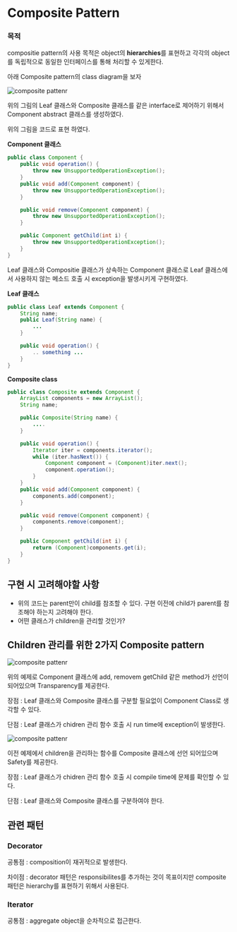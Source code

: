 # Composite Pattern

### 목적
compositie pattern의 사용 목적은 object의 **hierarchies**를 표현하고 각각의 object를 독립적으로 동일한 인터페이스를 통해 처리할 수 있게한다.

아래 Composite pattern의 class diagram을 보자

![composite pattenr](https://github.com/gyoogle/tech-interview-for-developer/raw/master/resources/composite_pattern_1.PNG)

위의 그림의 Leaf 클래스와 Composite 클래스를 같은 interface로 제어하기 위해서 Component abstract 클래스를 생성하였다.

위의 그림을 코드로 표현 하였다.

**Component 클래스**
```java
public class Component {
    public void operation() {
        throw new UnsupportedOperationException();
    }
    public void add(Component component) {
        throw new UnsupportedOperationException();
    }

    public void remove(Component component) {
        throw new UnsupportedOperationException();
    }

    public Component getChild(int i) {
        throw new UnsupportedOperationException();
    }
}
```
Leaf 클래스와 Compositie 클래스가 상속하는 Component 클래스로 Leaf 클래스에서 사용하지 않는 메소드 호출 시 exception을 발생시키게 구현하였다.

**Leaf 클래스**
```java
public class Leaf extends Component {
    String name;
    public Leaf(String name) {
        ...
    }

    public void operation() {
        .. something ...
    }
}
```

**Composite class**
```java
public class Composite extends Component {
    ArrayList components = new ArrayList();
    String name;

    public Composite(String name) {
        ....
    }

    public void operation() {
        Iterator iter = components.iterator();
        while (iter.hasNext()) {
            Component component = (Component)iter.next();
            component.operation();
        }
    }
    public void add(Component component) {
        components.add(component);
    }

    public void remove(Component component) {
        components.remove(component);
    }

    public Component getChild(int i) {
        return (Component)components.get(i);
    }
}
```

## 구현 시 고려해야할 사항
- 위의 코드는 parent만이 child를 참조할 수 있다. 구현 이전에 child가 parent를 참조해야 하는지 고려해야 한다.
- 어떤 클래스가 children을 관리할 것인가?

## Children 관리를 위한 2가지 Composite pattern
![composite pattenr](https://github.com/gyoogle/tech-interview-for-developer/raw/master/resources/composite_pattern_1.PNG)

위의 예제로 Component 클래스에 add, removem getChild 같은 method가 선언이 되어있으며 Transparency를 제공한다.

장점 : Leaf 클래스와 Composite 클래스를 구분할 필요없이 Component Class로 생각할 수 있다.

단점 : Leaf 클래스가 chidren 관리 함수 호출 시 run time에 exception이 발생한다.

![composite pattenr](https://github.com/gyoogle/tech-interview-for-developer/raw/master/resources/composite_pattern_2.PNG)

이전 예제에서 children을 관리하는 함수를 Composite 클래스에 선언 되어있으며 Safety를 제공한다.

장점 : Leaf 클래스가 chidren 관리 함수 호출 시 compile time에 문제를 확인할 수 있다.

단점 : Leaf 클래스와 Composite 클래스를 구분하여야 한다.

## 관련 패턴
### Decorator
공통점 : composition이 재귀적으로 발생한다.

차이점 : decorator 패턴은 responsibilites를 추가하는 것이 목표이지만 composite 패턴은 hierarchy를 표현하기 위해서 사용된다.

### Iterator
공통점 : aggregate object을 순차적으로 접근한다.